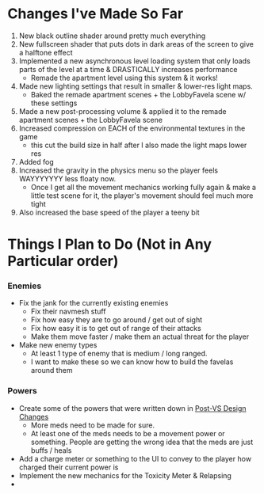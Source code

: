 # Changes I've Made So Far
1. New black outline shader around pretty much everything
2. New fullscreen shader that puts dots in dark areas of the screen to give a halftone effect
3. Implemented a new asynchronous level loading system that only loads parts of the level at a time & DRASTICALLY increases performance
	- Remade the apartment level using this system & it works!
4. Made new lighting settings that result in smaller & lower-res light maps.
	- Baked the remade apartment scenes + the LobbyFavela scene w/ these settings
5. Made a new post-processing volume & applied it to the remade apartment scenes + the LobbyFavela scene
6. Increased compression on EACH of the environmental textures in the game
	- this cut the build size in half after I also made the light maps lower res
7. Added fog
8. Increased the gravity in the physics menu so the player feels WAYYYYYYY less floaty now.
	- Once I get all the movement mechanics working fully again & make a little test scene for it, the player's movement should feel much more tight
9. Also increased the base speed of the player a teeny bit

# Things I Plan to Do (Not in Any Particular order)

### Enemies
- Fix the jank for the currently existing enemies
	- Fix their navmesh stuff
	- Fix how easy they are to go around / get out of sight
	- Fix how easy it is to get out of range of their attacks
	- Make them move faster / make them an actual threat for the player
- Make new enemy types
	- At least 1 type of enemy that is medium / long ranged.
	- I want to make these so we can know how to build the favelas around them

### Powers
- Create some of the powers that were written down in [Post-VS Design Changes](<../../Documentation/Post-VS Design Changes.md>)
	- More meds need to be made for sure.
	- At least one of the meds needs to be a movement power or something. People are getting the wrong idea that the meds are just buffs / heals
- Add a charge meter or something to the UI to convey to the player how charged their current power is
- Implement the new mechanics for the Toxicity Meter & Relapsing
- 
